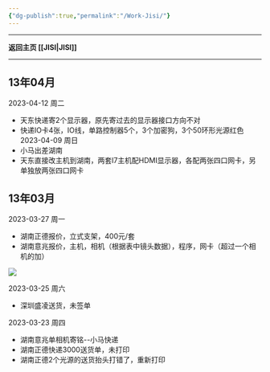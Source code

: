```yaml
---
{"dg-publish":true,"permalink":"/Work-Jisi/"}
---
```



---

**返回主页 [[JISI\|JISI]]**

---

## 13年04月

2023-04-12 周二
- 天东快递寄2个显示器，原先寄过去的显示器接口方向不对
- 快递IO卡4张，IO线，单路控制器5个，3个加密狗，3个50环形光源红色
2023-04-09 周日
- 小马出差湖南
- 天东直接改主机到湖南，两套I7主机配HDMI显示器，各配两张四口网卡，另单独放两张四口网卡

## 13年03月
2023-03-27 周一
- 湖南正德报价，立式支架，400元/套
- 湖南意兆报价，主机，相机（根据表中镜头数据），程序，网卡（超过一个相机的加）

![](https://tc.jisicn.top/img/202303271223107.png)


2023-03-25 周六
- 深圳盛凌送货，未签单

2023-03-23 周四
- 湖南意兆单相机寄铭--小马快递
- 湖南正德快递3000送货单，未打印
- 湖南正德2个光源的送货抬头打错了，重新打印

